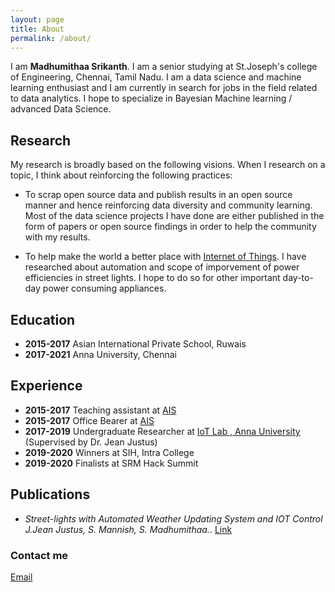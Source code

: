 ```yaml
---
layout: page
title: About
permalink: /about/
---
```


I am <b>Madhumithaa Srikanth</b>. I am a senior studying at St.Joseph's college of Engineering, Chennai, Tamil Nadu. I am a data science and machine learning enthusiast and I am currently in search for jobs in the field related to data analytics. I hope to specialize in Bayesian Machine learning / advanced Data Science.

## Research

My research is broadly based on the following visions. When I research on a topic, I think about reinforcing the following practices:

- To scrap open source data and publish results in an open source manner and hence reinforcing data diversity and community learning. Most of the data science projects I have done are either published in the form of papers or open source findings in order to help the community with my results.

- To help make the world a better place with <a href="https://www.ijitee.org/wp-content/uploads/papers/v8i12/L34681081219.pdf">Internet of Things</a>. I have researched about automation and scope of imporvement of power efficiencies in street lights. I hope to do so for other important day-to-day power consuming appliances.

## Education

- <b>2015-2017</b> Asian International Private School, Ruwais
- <b>2017-2021</b> Anna University, Chennai

## Experience

- <b>2015-2017</b> Teaching assistant at <a href="http://asianintlschool.com/Ruwais/Default.aspx">AIS</a>
- <b>2015-2017</b> Office Bearer at  <a href="http://asianintlschool.com/Ruwais/Default.aspx">AIS</a>
- <b>2017-2019</b> Undergraduate Researcher at <a href="https://www.annauniv.edu/pdf/Internet%20of%20Things.pdf">IoT Lab , Anna University</a> (Supervised by Dr. Jean Justus)
- <b>2019-2020</b> Winners at SIH, Intra College
- <b>2019-2020</b> Finalists at SRM Hack Summit

## Publications

- <i>Street-lights with Automated Weather Updating System and IOT Control J.Jean Justus, S. Mannish, S. Madhumithaa.</i>. <a href="https://www.ijitee.org/wp-content/uploads/papers/v8i12/L34681081219.pdf">Link</a>

### Contact me

[Email](madhumithaa2002@gmail.com)
